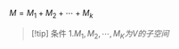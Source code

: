 $\begin{equation}\tag{多个子空间的和}M=M_{1}+M_{2}+\cdots+M_{k}\end{equation}$
> [!tip]  条件
> 1.$M_{1},M_{2},\cdots,M_{K}为V的子空间$